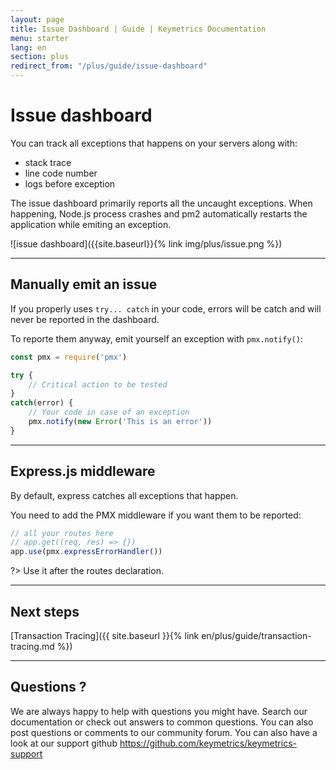 ```yaml
---
layout: page
title: Issue Dashboard | Guide | Keymetrics Documentation
menu: starter
lang: en
section: plus
redirect_from: "/plus/guide/issue-dashboard"
---
```


# Issue dashboard

You can track all exceptions that happens on your servers along with:
- stack trace
- line code number
- logs before exception

The issue dashboard primarily reports all the uncaught exceptions. When happening, Node.js process crashes and pm2 automatically restarts the application while emiting an exception.

![issue dashboard]({{site.baseurl}}{% link img/plus/issue.png %})

---

## Manually emit an issue

If you properly uses `try... catch` in your code, errors will be catch and will never be reported in the dashboard.

To reporte them anyway, emit yourself an exception with `pmx.notify()`:

```javascript
const pmx = require('pmx')

try {
    // Critical action to be tested
}
catch(error) {
    // Your code in case of an exception
    pmx.notify(new Error('This is an error'))
}
```

---

## Express.js middleware

By default, express catches all exceptions that happen.

You need to add the PMX middleware if you want them to be reported:

```javascript
// all your routes here
// app.get((req, res) => {})
app.use(pmx.expressErrorHandler())
```

?> Use it after the routes declaration.

---

## Next steps

[Transaction Tracing]({{ site.baseurl }}{% link en/plus/guide/transaction-tracing.md %})

---

## Questions ?

We are always happy to help with questions you might have. Search our documentation or check out answers to common questions. You can also post questions or comments to our community forum. You can also have a look at our support github https://github.com/keymetrics/keymetrics-support